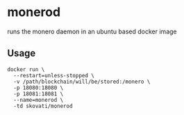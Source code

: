 # monerod
runs the monero daemon in an ubuntu based docker image

## Usage
```
docker run \
  --restart=unless-stopped \
  -v /path/blockchain/will/be/stored:/monero \
  -p 18080:18080 \
  -p 18081:18081 \
  --name=monerod \
  -td skovati/monerod
```

